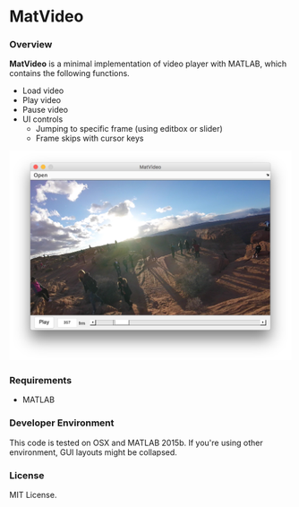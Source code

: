 # MatVideo

### Overview
**MatVideo** is a minimal implementation of video player with MATLAB, which contains the following functions. 

* Load video
* Play video
* Pause video
* UI controls
	* Jumping to specific frame (using editbox or slider)
	* Frame skips with cursor keys

![MatVideo example](MatVideo.png)


### Requirements
* MATLAB

### Developer Environment
This code is tested on OSX and MATLAB 2015b. If you're using other environment, GUI layouts might be collapsed.

### License
MIT License.
